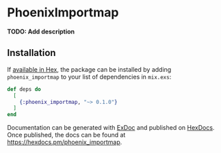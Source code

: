 # PhoenixImportmap

**TODO: Add description**

## Installation

If [available in Hex](https://hex.pm/docs/publish), the package can be installed
by adding `phoenix_importmap` to your list of dependencies in `mix.exs`:

```elixir
def deps do
  [
    {:phoenix_importmap, "~> 0.1.0"}
  ]
end
```

Documentation can be generated with [ExDoc](https://github.com/elixir-lang/ex_doc)
and published on [HexDocs](https://hexdocs.pm). Once published, the docs can
be found at <https://hexdocs.pm/phoenix_importmap>.

